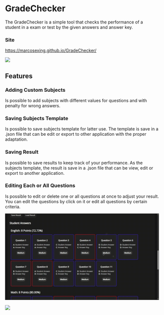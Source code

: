 # GradeChecker

The GradeChecker is a simple tool that checks the performance of a student in a exam or test by the given answers and answer key.

### Site
https://marcosexing.github.io/GradeChecker/

![](./src/assets/gifs/exampleVideo-introduction.gif)

## Features
### Adding Custom Subjects
Is possible to add subjects with different values for questions and with penalty for wrong answers.

### Saving Subjects Template
Is possible to save subjects template for latter use. The template is save in a .json file that can be edit or export to other application with the proper adaptation.

### Saving Result
Is possible to save results to keep track of your performance. As the subjects template, the result is save in a .json file that can be view, edit or export to another application.

### Editing Each or All Questions
Is possible to edit or delete one or all questions at once to adjust your result. You can edit the questions by click on it or edit all questions by certain criteria.

![](/src/assets/gifs/exampleVideo-editQuestions.gif)

![](/src/assets/gifs/exampleVideo-editAllQuestions.gif)